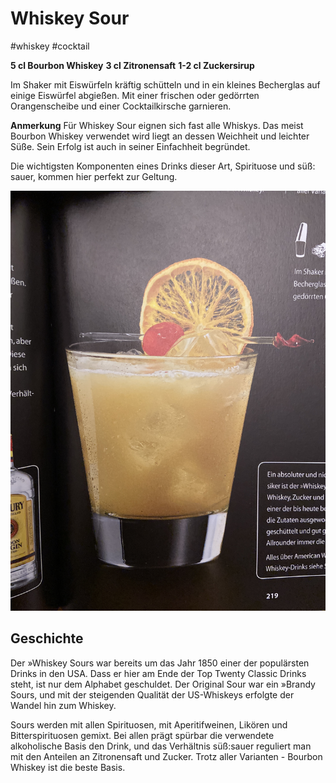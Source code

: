 # Whiskey Sour

\#whiskey #cocktail

**5 cl Bourbon Whiskey**
**3 cl Zitronensaft**
**1-2 cl Zuckersirup**

Im Shaker mit Eiswürfeln kräftig schütteln und in ein kleines Becherglas auf einige Eiswürfel abgießen. Mit einer frischen oder
gedörrten Orangenscheibe und einer Cocktailkirsche garnieren. 

**Anmerkung** 
Für Whiskey Sour eignen sich fast alle
Whiskys. Das meist Bourbon Whiskey verwendet
wird liegt an dessen Weichheit und leichter Süße.
Sein Erfolg ist auch in seiner Einfachheit begründet.

Die wichtigsten Komponenten eines Drinks dieser
Art, Spirituose und süß: sauer, kommen hier perfekt zur Geltung. 

![image 3.jpg](../../Attachments/image%203.jpg)

## Geschichte

Der »Whiskey Sours war bereits um das Jahr 1850 einer der populärsten Drinks in den USA. Dass er hier am Ende der Top Twenty Classic Drinks steht, ist nur dem Alphabet geschuldet.
Der Original Sour war ein »Brandy Sours, und mit der steigenden Qualität der US-Whiskeys erfolgte der Wandel hin zum Whiskey.

Sours werden mit allen Spirituosen, mit Aperitifweinen, Likören und Bitterspirituosen gemixt. Bei allen prägt spürbar die verwendete alkoholische Basis den Drink, und das Verhältnis süß:sauer reguliert man mit den Anteilen an Zitronensaft und Zucker. Trotz aller Varianten - Bourbon Whiskey ist die beste Basis.
